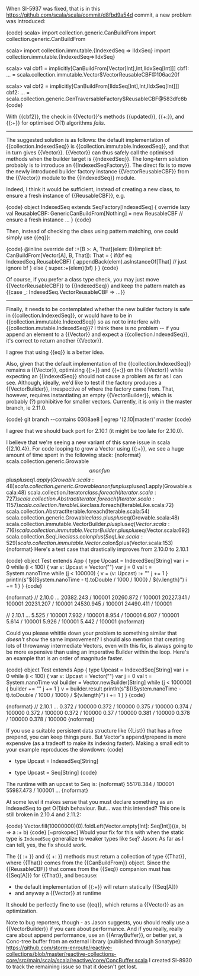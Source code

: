 When SI-5937 was fixed, that is in this https://github.com/scala/scala/commit/d8fbd9a54d commit, a new problem was introduced:

{code}
scala> import collection.generic.CanBuildFrom
import collection.generic.CanBuildFrom

scala> import collection.immutable.{IndexedSeq => IIdxSeq}
import collection.immutable.{IndexedSeq=>IIdxSeq}

scala> val cbf1 = implicitly[CanBuildFrom[Vector[Int],Int,IIdxSeq[Int]]]
cbf1: ... = scala.collection.immutable.Vector$VectorReusableCBF@106ac20f

scala> val cbf2 = implicitly[CanBuildFrom[IIdxSeq[Int],Int,IIdxSeq[Int]]]
cbf2: ... = scala.collection.generic.GenTraversableFactory$ReusableCBF@583dfc8b
{code}

With {{cbf2}}, the check in {{Vector}}'s methods {{updated}}, {{\+:}}, and {{:+}} for optimised O(1) algorithms *fails*.

-----

The suggested solution is as follows: the default implementation of {{collection.IndexedSeq}} is {{collection.immutable.IndexedSeq}}, and that in turn gives {{Vector}}. {{Vector}} can thus safely call the optimised methods when the builder target is {{ndexedSeq}}. The long-term solution probably is to introduce an {{IndexedSeqFactory}}. The direct fix is to move the newly introduced builder factory instance {{VectorReusableCBF}} from the {{Vector}} module to the {{IndexedSeq}} module.

Indeed, I think it would be sufficient, instead of creating a new class, to ensure a fresh instance of {{ReusableCBF}}, e.g.

{code}
object IndexedSeq extends SeqFactory[IndexedSeq] {
  override lazy val ReusableCBF: GenericCanBuildFrom[Nothing] = new ReusableCBF // ensure a fresh instance
  ...
}
{code}

Then, instead of checking the class using pattern matching, one could simply use {{eq}}:

{code}
  @inline override def :+[B >: A, That](elem: B)(implicit bf: CanBuildFrom[Vector[A], B, That]): That = {
    if(bf eq IndexedSeq.ReusableCBF) {
      appendBack(elem).asInstanceOf[That] // just ignore bf
    } else {
      super.:+(elem)(bf)
    }
  }
{code}

Of course, if you prefer a class type check, you may just move {{VectorReusableCBF}} to {{IndexedSeq}} and keep the pattern match as {{case _: IndexedSeq.VectorReusableCBF => ...}}

-----

Finally, it needs to be contemplated whether the new builder factory is safe in {{collection.IndexedSeq}}, or would have to be in {{collection.immutable.IndexedSeq}} so as not to interfere with {{collection.mutable.IndexedSeq}}? I think there is no problem -- if you append an element to a {{Vector}} and expect a {{collection.IndexedSeq}}, it's correct to return another {{Vector}}.


I agree that using {{eq}} is a better idea.

Also, given that the default implementation of the {{collection.IndexedSeq}} remains a {{Vector}}, optimizing {{:+}} and {{+:}} on the {{Vector}} while expecting an {{IndexedSeq}} should not cause a problem as far as I can see.
Although, ideally, we'd like to test if the factory produces a {{VectorBuilder}}, irrespective of where the factory came from. That, however, requires instantiating an empty {{VectorBuilder}}, which is probably (?) prohibitive for smaller vectors.
Currently, it is only in the master branch, ie 2.11.0.

{code}
git branch --contains 0308ae8 | egrep '(2.10|master)'
  master
{code}

I agree that we should back port for 2.10.1 (it might be too late for 2.10.0).

I believe that we're seeing a new variant of this same issue in scala {{2.10.4}}. For code looping to grow a Vector using {{:+}}, we see a huge amount of time spent in the following stack:
{noformat}
scala.collection.generic.Growable$$anonfun$$plus$plus$eq$1.apply(Growable.scala:48)
scala.collection.generic.Growable$$anonfun$$plus$plus$eq$1.apply(Growable.scala:48)
scala.collection.Iterator$class.foreach(Iterator.scala:727)
scala.collection.AbstractIterator.foreach(Iterator.scala:1157)
scala.collection.IterableLike$class.foreach(IterableLike.scala:72)
scala.collection.AbstractIterable.foreach(Iterable.scala:54)
scala.collection.generic.Growable$class.$plus$plus$eq(Growable.scala:48)
scala.collection.immutable.VectorBuilder.$plus$plus$eq(Vector.scala:716)
scala.collection.immutable.VectorBuilder.$plus$plus$eq(Vector.scala:692)
scala.collection.SeqLike$class.$colon$plus(SeqLike.scala:529)
scala.collection.immutable.Vector.$colon$plus(Vector.scala:153)
<snip>
{noformat}
Here's a test case that drastically improves from 2.10.0 to 2.10.1

{code}
object Test extends App {
  type Upcast = IndexedSeq[String]
  var i = 0
  while (i < 100) {
    var v: Upcast = Vector("")
    var j = 0
    val t = System.nanoTime
    while (j < 100000) {
      v = (v: Upcast) :+ ""
      j += 1
    }
    println(s"${(System.nanoTime - t).toDouble / 1000 / 1000} / ${v.length}")
    i += 1
  }
}
{code}

{noformat}
// 2.10.0
...
20382.243 / 100001
20260.872 / 100001
20227.341 / 100001
20231.207 / 100001
24530.945 / 100001
24490.411 / 100001

// 2.10.1
...
5.525 / 100001
7.932 / 100001
8.954 / 100001
6.907 / 100001
5.614 / 100001
5.926 / 100001
5.442 / 100001
{noformat}

Could you please whittle down your problem to something similar that *doesn't* show the same improvement?
I should also mention that creating lots of throwaway intermediate Vectors, even with this fix, is always going to be more expensive than using an imperative Builder within the loop. Here's an example that is an order of magnitude faster.

{code}
object Test extends App {
  type Upcast = IndexedSeq[String]
  var i = 0
  while (i < 100) {
    var v: Upcast = Vector("")
    var j = 0
    val t = System.nanoTime
    val builder = Vector.newBuilder[String]
    while (j < 100000) {
      builder += ""
      j += 1
    }
    v = builder.result
    println(s"${(System.nanoTime - t).toDouble / 1000 / 1000} / ${v.length}")
    i += 1
  }
}
{code}


{noformat}
// 2.10.1
...
0.372 / 100000
0.372 / 100000
0.375 / 100000
0.374 / 100000
0.372 / 100000
0.372 / 100000
0.37 / 100000
0.381 / 100000
0.378 / 100000
0.378 / 100000
{noformat}

If you use a suitable persistent data structure like {{List}} that has a free prepend, you can keep things pure. But Vector's append/prepend is more expensive (as a tradeoff to make its indexing faster).
Making a small edit to your example reproduces the slowdown:
{code}
-  type Upcast = IndexedSeq[String]
+  type Upcast = Seq[String]
{code}

The runtime with an upcast to Seq is:
{noformat}
55178.384 / 100001
55987.473 / 100001
...
{noformat}

At some level it makes sense that you must declare something as an IndexedSeq to get O(1)ish behaviour. But... was this intended?
This one is still broken in 2.10.4 and 2.11.2:

{code}
Vector.fill(10000000)(0).foldLeft(Vector.empty[Int]: Seq[Int])((a, b) => a :+ b)
{code}
[~prokopec] Would your fix for this with when the static type is `IndexedSeq` generalize to weaker types like `Seq`?
Jason:
As far as I can tell, yes, the fix should work.

The {{ :+ }} and {{ +: }} methods must return a collection of type {{That}}, where {{That}} comes from the {{CanBuildFrom}} object.
Since the {{ReusableCBF}} that comes from the {{Seq}} companion must has {{Seq[A]}} for {{That}}, and because:

- the default implementation of {{:+}} will return statically {{Seq[A]}}
- and anyway a {{Vector}} at runtime

It should be perfectly fine to use {{eq}}, which returns a {{Vector}} as an optimization.

Note to bug reporters, though - as Jason suggests, you should really use a {{VectorBuilder}} if you care about performance. And if you really, really care about append performance, use an {{ArrayBuffer}}, or better yet, a Conc-tree buffer from an external library (published through Sonatype):
https://github.com/storm-enroute/reactive-collections/blob/master/reactive-collections-core/src/main/scala/scala/reactive/core/ConcBuffer.scala
I created SI-8930 to track the remaining issue so that it doesn't get lost.
